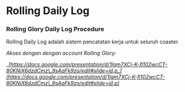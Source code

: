 # Rolling Daily Log

### Rolling Glory Daily Log Procedure

Rolling Daily Log adalah sistem pencatatan kerja untuk seluruh coaster.

_Akses dengan dengan account Rolling Glory:_

__[_https://docs.google.com/presentation/d/1Igm7XCj-K-fl102wcCT-80KNiX6dzdCmz\_9sAaFk9zo/edit#slide=id.p_](https://docs.google.com/presentation/d/1Igm7XCj-K-fl102wcCT-80KNiX6dzdCmz\_9sAaFk9zo/edit#slide=id.p)__
